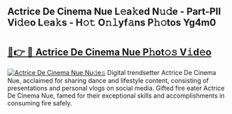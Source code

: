## Actrice De Cinema Nue L𝚎a𝚔ed N𝚞𝚍e - Part-PII Vi𝚍𝚎o L𝚎a𝚔s - H𝚘𝚝 O𝚗𝚕yf𝚊ns P𝚑𝚘tos Yg4m0

# <h2><a href="http://kfboaqe.oniu.top/?m=Actrice+De+Cinema+Nue">🔗👉 🔴 Actrice De Cinema Nue P𝚑ot𝚘𝚜 V𝚒d𝚎o</a></h2>

[![Actrice De Cinema Nue Nu𝚍e𝚜](https://i.imgur.com/0qMVB7G.gif)](http://kfboaqe.oniu.top/?m=Actrice+De+Cinema+Nue)
Digital trendsetter Actrice De Cinema Nue, acclaimed for sharing dance and lifestyle content, consisting of presentations and personal vlogs on social media. Gifted fire eater Actrice De Cinema Nue, famed for their exceptional skills and accomplishments in consuming fire safely.  
